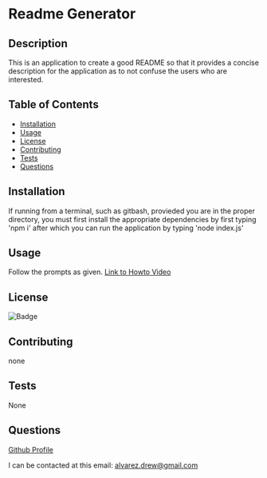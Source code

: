 # Readme Generator
 
## Description
 
This is an application to create a good README so that it provides a concise description for the application as to not confuse the users who are interested.
 
## Table of Contents 
 
* [Installation](#Installation) 
* [Usage](#Usage) 
* [License](#License) 
* [Contributing](#Contributing) 
* [Tests](#Tests) 
* [Questions](#Questions)
 
## Installation 
 
If running from a terminal, such as gitbash, provieded you are in the proper directory, you must first install the appropriate dependencies by first typing 'npm i' after which you can run the application by typing 'node index.js'
 
## Usage 
 
Follow the prompts as given.
[Link to Howto Video](https://drive.google.com/file/d/1ljUFid7rQ135wdP9lMVUER16QfdTABOO/view)
 
## License 
 
![Badge](https://img.shields.io/badge/license-MIT-blue)
 
## Contributing 
 
none
 
## Tests 
 
None
 
## Questions 
 
[Github Profile](https://github.com/DrewAlvarez/) 
 
I can be contacted at this email: <alvarez.drew@gmail.com>